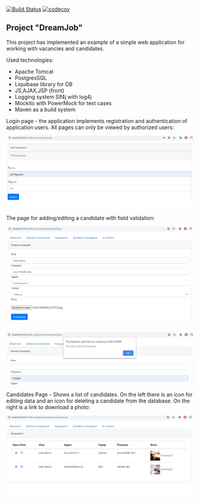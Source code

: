 [![Build Status](https://travis-ci.org/burovytsky/job4j_dreamjob.svg?branch=master)](https://travis-ci.org/burovytsky/job4j_dreamjob)
[![codecov](https://codecov.io/gh/burovytsky/job4j_dreamjob/branch/master/graph/badge.svg)](https://codecov.io/gh/burovytsky/job4j_dreamjob)

## Project "DreamJob"

This project has implemented an example of a simple web application for working with vacancies and candidates.

Used technologies:
- Apache Tomcat
- PostgresSQL
- Liquibase library for DB
- JS,AJAX,JSP (front)
- Logging system Slf4j with log4j
- Mockito with PowerMock for test cases
- Maven as a build system


Login page - the application implements registration and authentication of 
application users. All pages can only be viewed by authorized users:

![alt text](screenshots/login_page.jpg "login page")


The page for adding/editing a candidate with field validation:

![alt text](screenshots/new_candidate_page.jpg "new candidate page")

![alt text](screenshots/field_validation.jpg "new candidate page")


Candidates Page - Shows a list of candidates. On the left there is
 an icon for editing data and an icon for deleting a candidate 
 from the database. On the right is a link to download a photo:
 
![alt text](screenshots/candidates_page.jpg "candidates page")
